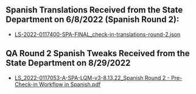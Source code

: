 ## Spanish Translations Received from the State Department on 6/8/2022 (Spanish Round 2):
- [LS-2022-0117400-SPA-FINAL_check-in-translations-round-2.json](https://github.com/department-of-veterans-affairs/va.gov-team/blob/master/products/health-care/checkin/translations/spanish-round-2/LS-2022-0117400-SPA-FINAL_check-in-translations-round-2.json)

## QA Round 2 Spanish Tweaks Received from the State Department on 8/29/2022
- [LS_2022-0117053-A-SPA-LQM-v3-8.13.22_Spanish Round 2 - Pre-Check-in Workflow in Spanish.pdf](https://github.com/department-of-veterans-affairs/va.gov-team/blob/master/products/health-care/checkin/translations/LS_2022-0117053-A-SPA-LQM-v3-8.13.22_Spanish%20Round%202%20-%20Pre-Check-in%20Workflow%20in%20Spanish.pdf)
